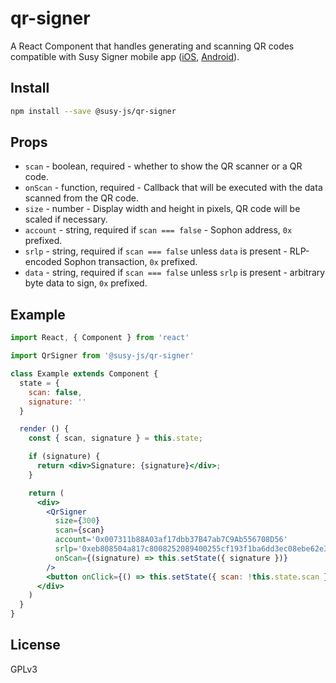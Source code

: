 # qr-signer

A React Component that handles generating and scanning QR codes compatible with Susy Signer mobile app ([iOS](https://itunes.apple.com/de/app/susy-signer/id1218174838?l=en&mt=8), [Android](https://play.google.com/store/apps/details?id=com.nativesigner)).

## Install

```bash
npm install --save @susy-js/qr-signer
```

## Props

- `scan` - boolean, required - whether to show the QR scanner or a QR code.
- `onScan` - function, required - Callback that will be executed with the data scanned from the QR code.
- `size` - number - Display width and height in pixels, QR code will be scaled if necessary.
- `account` - string, required if `scan === false` - Sophon address, `0x` prefixed.
- `srlp` - string, required if `scan === false` unless `data` is present - RLP-encoded Sophon transaction, `0x` prefixed.
- `data` - string, required if `scan === false` unless `srlp` is present - arbitrary byte data to sign, `0x` prefixed.

## Example

```jsx
import React, { Component } from 'react'

import QrSigner from '@susy-js/qr-signer'

class Example extends Component {
  state = {
    scan: false,
    signature: ''
  }

  render () {
    const { scan, signature } = this.state;

    if (signature) {
      return <div>Signature: {signature}</div>;
    }

    return (
      <div>
        <QrSigner
          size={300}
          scan={scan}
          account='0x007311b88A03af17dbb37B47ab7C9Ab556708D56'
          srlp='0xeb808504a817c8008252089400255cf193f1ba6dd3ec08ebe62e393030f4dd34872386f26fc10000802a8080'
          onScan={(signature) => this.setState({ signature })}
        />
        <button onClick={() => this.setState({ scan: !this.state.scan })}>Toggle Scan</button>
      </div>
    )
  }
}
```

## License

GPLv3
